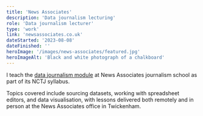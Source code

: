 ```yaml
---
title: 'News Associates'
description: 'Data journalism lecturing'
role: 'Data journalism lecturer'
type: 'work'
link: 'newsassociates.co.uk'
dateStarted: '2023-08-08'
dateFinished: ''
heroImage: '/images/news-associates/featured.jpg'
heroImageAlt: 'Black and white photograph of a chalkboard'
---
```


I teach the [data journalism module](https://newsassociates.co.uk/data-journalism/) at News Associates journalism school as part of its NCTJ syllabus.

Topics covered include sourcing datasets, working with spreadsheet editors, and data visualisation, with lessons delivered both remotely and in person at the News Associates office in Twickenham.
